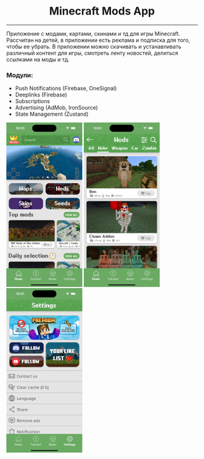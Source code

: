<h1 align="center">Minecraft Mods App</h1>
<hr />

Приложение с модами, картами, скинами и тд для игры Minecraft. Рассчитан на детей, в приложении есть реклама и подписка для того, чтобы ее убрать. В приложении можно скачивать и устанавливать различный контент для игры, смотреть ленту новостей, делиться ссылками на моды и тд.

### Модули:
- Push Notifications (Firebase, OneSignal)
- Deeplinks (Firebase)
- Subscriptions
- Advertising (AdMob, IronSource)
- State Management (Zustand)

<div style="flex-direction: row">
<img alt="Home Screen" src="https://github.com/RomanIgonin/maincraft-mods-app/blob/main/src/assets/images/screens/Home.png" width="200">
<img alt="Mods Screen" src="https://github.com/RomanIgonin/maincraft-mods-app/blob/main/src/assets/images/screens/Mods.png" width="200">
<img alt="Settings Screen" src="https://github.com/RomanIgonin/maincraft-mods-app/blob/main/src/assets/images/screens/Settings.png" width="200">
</div>
